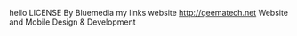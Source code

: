 hello LICENSE By Bluemedia
my links website http://qeematech.net Website and Mobile Design & Development 
